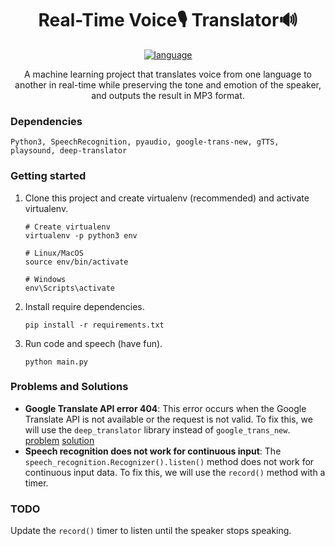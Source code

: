 <div align="center">
<h1> Real-Time Voice🎙️ Translator🔊 </h1> <a href="#"><img alt="language" src="https://github.com/SamirPaul1/real-time-voice-translator/assets/132539454/5d9bd32d-48d3-474b-9108-5961179ab9af"></a>

A machine learning project that translates voice from one language to another in real-time while preserving the tone and emotion of the speaker, and outputs the result in MP3 format.
</div>

### Dependencies
    Python3, SpeechRecognition, pyaudio, google-trans-new, gTTS, playsound, deep-translator

### Getting started

1. Clone this project and create virtualenv (recommended) and activate virtualenv.
    ```
    # Create virtualenv
    virtualenv -p python3 env
 
    # Linux/MacOS
    source env/bin/activate
    
    # Windows
    env\Scripts\activate
    ```
    
2. Install require dependencies.
    ```
    pip install -r requirements.txt
    ```

3. Run code and speech (have fun).
    ```
    python main.py
    ```


### Problems and Solutions
- **Google Translate API error 404**: This error occurs when the Google Translate API is not available or the request is not valid. To fix this, we will use the ```deep_translator``` library instead of ```google_trans_new```. [problem](https://stackoverflow.com/questions/74241589/) [solution](https://deep-translator.readthedocs.io/en/latest/usage.html#google-translate)
- **Speech recognition does not work for continuous input**: The ```speech_recognition.Recognizer().listen()``` method does not work for continuous input data. To fix this, we will use the ```record()``` method with a timer.

### TODO
Update the ```record()``` timer to listen until the speaker stops speaking.
